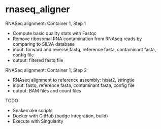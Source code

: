 # rnaseq_aligner


RNASeq alignment: Container 1, Step 1
* Compute basic quality stats with Fastqc
* Remove ribosomal RNA contamination from RNAseq reads by comparing to SILVA database
* input: forward and reverse fastq, reference fasta, contaminant fasta, config file
* output: filtered fastq file

RNASeq alignment: Container 1, Step 2
* RNAseq alignment to reference assembly: hisat2, stringtie
* input: fastq, reference fasta, contaminant fasta, config file
* output: BAM files and count files

TODO
* Snakemake scripts
* Docker with GitHub (badge integration, build)
* Execute with Singularity
